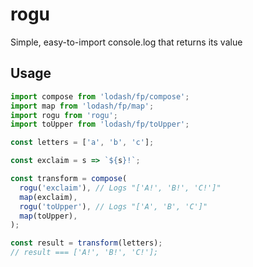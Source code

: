 # rogu
Simple, easy-to-import console.log that returns its value

## Usage

```javascript
import compose from 'lodash/fp/compose';
import map from 'lodash/fp/map';
import rogu from 'rogu';
import toUpper from 'lodash/fp/toUpper';

const letters = ['a', 'b', 'c'];

const exclaim = s => `${s}!`;

const transform = compose(
  rogu('exclaim'), // Logs "['A!', 'B!', 'C!']"
  map(exclaim),
  rogu('toUpper'), // Logs "['A', 'B', 'C']"
  map(toUpper),
);

const result = transform(letters);
// result === ['A!', 'B!', 'C!'];
```
